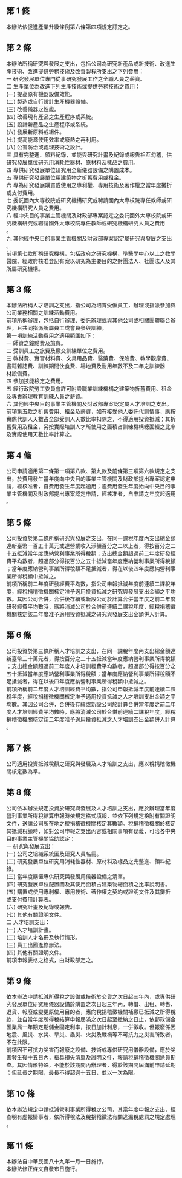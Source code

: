 第 1 條
-------
本辦法依促進產業升級條例第六條第四項規定訂定之。

第 2 條
-------
本辦法所稱研究與發展之支出，包括公司為研究新產品或新技術、改進生  
產技術、改進提供勞務技術及改善製程所支出之下列費用：  
一  研究發展單位專門從事研究發展工作之全職人員之薪資。  
二  生產單位為改進下列生產技術或提供勞務技術之費用：  
 (一) 提高原有機器設備效能。  
 (二) 製造或自行設計生產機器設備。  
 (三) 改善儀器之性能。  
 (四) 改善現有產品之生產程序或系統。  
 (五) 設計新產品之生產程序或系統。  
 (六) 發展新原料或組件。  
 (七) 提高能源使用效率或廢熱之再利用。  
 (八) 公害防治或處理技術之設計。  
三  具有完整進、領料紀錄，並能與研究計畫及紀錄或報告相互勾稽，供  
    研究發展單位研究用消耗性器材、原材料及樣品之費用。  
四  專供研究發展單位研究用全新儀器設備之購置成本。  
五  專供研究發展單位用建築物之折舊費用或租金。  
六  專為研究發展購買或使用之專利權、專用技術及著作權之當年度攤折  
    或支付費用。  
七  委託國內大專校院或研究機構研究或聘請國內大專校院專任教師或研  
    究機構研究人員之費用。  
八  經中央目的事業主管機關及財政部專案認定之委託國外大專校院或研  
    究機構研究或聘請國外大專校院專任教師或研究機構研究人員之費用  
    。  
九  其他經中央目的事業主管機關及財政部專案認定屬研究與發展之支出  
    。  
前項第七款所稱研究機構，包括政府之研究機構、準醫學中心以上之教學  
醫院、經政府核准登記有案以研究為主要目的之財團法人、社團法人及其  
所屬研究機構。

第 3 條
-------
本辦法所稱人才培訓之支出，指公司為培育受僱員工，辦理或指派參加與  
公司業務相關之訓練活動費用。  
前項所稱辦理，包括自行辦理、委託辦理或與其他公司或相關團體聯合辦  
理，且共同指派所屬員工或會員參與訓練。  
第一項訓練活動費用之適用範圍如下：  
一  師資之鐘點費及旅費。  
二  受訓員工之旅費及繳交訓練單位之費用。  
三  教材費、實習材料費、文具用品費、醫藥費、保險費、教學觀摩費、  
    書籍雜誌費、訓練期間伙食費、場地費及耐用年數不及二年之訓練器  
    材設備費。  
四  參加技能檢定之費用。  
五  經行政院勞工委員會許可附設職業訓練機構之建築物折舊費用、租金  
    及專責辦理教育訓練人員之薪資。  
六  其他經中央目的事業主管機關及財政部專案認定屬人才培訓之支出。  
前項第五款之折舊費用、租金及薪資，如有接受他人委託代訓情事，應按  
實際代訓人天數占全部受訓人天數比率扣除之，不得適用投資抵減；其折  
舊費用及租金，另按實際培訓人才所使用之面積占訓練機構總面績之比率  
及實際使用天數比率計算之。

第 4 條
-------
公司申請適用第二條第一項第八款、第九款及前條第三項第六款規定之支  
出，於費用發生當年度向中央目的事業主管機關及財政部提出專案認定申  
請，經核准者，自費用發生年度起適用；逾費用發生年度始向中央目的事  
業主管機關及財政部提出專案認定申請，經核准者，自申請之年度起適用  
。

第 5 條
-------
公司投資於第二條所稱研究與發展之支出，在同一課稅年度內支出總金額  
達新臺幣一百五十萬元或達營業收入淨額百分之二以上者，得按百分之二  
十五抵減當年度應納營利事業所得稅額；支出總金額超過前二年度研發經  
費平均數者，超過部分得按百分之五十抵減當年度應納營利事業所得稅額  
；當年度應納營利事業所得稅額不足抵減者，得在以後四年度應納營利事  
業所得稅額中抵減之。  
前項所稱前二年度研發經費平均數，指公司申報抵減年度前連續二課稅年  
度，經稅捐稽徵機關核定准予適用投資抵減之研究與發展支出金額之平均  
數。其因公司合併，合併後存續或新設公司於計算合併當年度之前二年度  
研發經費平均數時，應將消滅公司於合併前連續二課稅年度，經稅捐稽徵  
機關核定該二年度准予適用投資抵減之研究與發展支出金額併入計算。

第 6 條
-------
公司投資於第三條所稱人才培訓之支出，在同一課稅年度內支出總金額達  
新臺幣三十萬元者，得按百分之二十五抵減當年度應納營利事業所得稅額  
；支出總金額超過前二年度人才培訓經費平均數者，超過部分得按百分之  
五十抵減當年度應納營利事業所得稅額；當年度應納營利事業所得稅額不  
足抵減者，得在以後四年度應納營利事業所得稅額中抵減之。  
前項所稱前二年度人才培訓經費平均數，指公司申報抵減年度前連續二課  
稅年度，經稅捐稽徵機關核定准予適用投資抵減之人才培訓支出金額之平  
均數。其因公司合併，合併後存續或新設公司於計算合併當年度之前二年  
度人才培訓經費平均數時，應將消滅公司於合併前連續二課稅年度，經稅  
捐稽徵機關核定該二年度准予適用投資抵減之人才培訓支出金額併入計算  
。

第 7 條
-------
公司適用投資抵減稅額之研究與發展及人才培訓之支出，應以稅捐稽徵機  
關核定數為準。

第 8 條
-------
公司依本辦法規定投資於研究與發展及人才培訓之支出，應於辦理當年度  
營利事業所得稅結算申報時依規定格式填報，並依下列規定檢附有關證明  
文件，送請公司所在地之稅捐稽徵機關核定其數額。稅捐稽徵機關於核定  
其抵減稅額時，如對公司申報之支出內容或相關事項有疑義，可洽各中央  
目的事業主管機關協助認定：  
一  研究與發展支出：  
 (一) 公司之組織系統圖及研究人員名冊。  
 (二) 研究發展單位研究用消耗性器材、原材料及樣品之完整進、領料紀  
      錄。  
 (三) 當年度購置專供研究與發展用儀器設備之清單。  
 (四) 研究發展單位配置圖及其使用面積占建築物總面積之比率說明書。  
 (五) 購置或使用專利權、專用技術、著作權之契約或證明文件及其攤折  
      或支付費用計算表。  
 (六) 研究計畫及紀錄或報告。  
 (七) 其他有關證明文件。  
二  人才培訓支出：  
 (一) 人才培訓計畫。  
 (二) 培訓人才名冊及執行情形。  
 (三) 員工出國進修辦法。  
 (四) 其他有關證明文件。  
前項申報表格之格式，由財政部定之。

第 9 條
-------
依本辦法申請抵減所得稅之設備或技術於交貨之次日起三年內，或專供研  
究發展單位研究用儀器設備於購置之次日起三年內，轉借、出租、轉售、  
退貨、報廢或變更原使用目的者，應向稅捐稽徵機關補繳已抵減之所得稅  
款，並自當年度所得稅結算申報屆滿之次日起至繳納之日止，依郵政儲金  
匯業局一年期定期儲金固定利率，按日加計利息，一併徵收。但報廢係因  
地震、風災、水災、旱災、蟲災、火災及戰禍等不可抗力之災害所致者，  
不在此限。  
前項因不可抗力災害而報廢之設備、技術或專供研究用儀器設備，應於災  
害發生後十五日內，檢具損失清單及證明文件，報請稅捐稽徵機關派員勘  
查。其因情形特殊，不能於該期間內辦理者，得於該期間屆滿前申請延期  
；但延長之期限，最長不得超過十五日，並以一次為限。

第 10 條
--------
依本辦法規定申請抵減營利事業所得稅之公司，其當年度申報之支出，經  
查明有虛報情事者，依所得稅法及稅捐稽徵法有關逃漏稅處罰之規定處理  
。

第 11 條
--------
本辦法自中華民國八十九年一月一日施行。  
本辦法修正條文自發布日施行。

